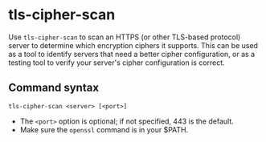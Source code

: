 tls-cipher-scan 
===============

Use `tls-cipher-scan` to scan an HTTPS (or other TLS-based protocol) server
to determine which encryption ciphers it supports.  This can be used as a tool
to identify servers that need a better cipher configuration, or as a testing
tool to verify your server's cipher configuration is correct.

Command syntax
--------------

`tls-cipher-scan <server> [<port>]`

- The `<port>` option is optional; if not specified, 443 is the default.
- Make sure the `openssl` command is in your $PATH.


